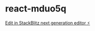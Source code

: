 # react-mduo5q

[Edit in StackBlitz next generation editor ⚡️](https://stackblitz.com/~/github.com/sachin1811/react-mduo5q)